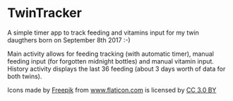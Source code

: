 # TwinTracker
A simple timer app to track feeding and vitamins input for my twin daugthers born on September 8th 2017 :-)

Main activity allows for feeding tracking (with automatic timer), manual feeding input (for forgotten midnight bottles) and manual vitamin input.
History activity displays the last 36 feeding (about 3 days worth of data for both twins).

<div>Icons made by <a href="http://www.freepik.com" title="Freepik">Freepik</a> from <a href="https://www.flaticon.com/" title="Flaticon">www.flaticon.com</a> is licensed by <a href="http://creativecommons.org/licenses/by/3.0/" title="Creative Commons BY 3.0" target="_blank">CC 3.0 BY</a></div>
